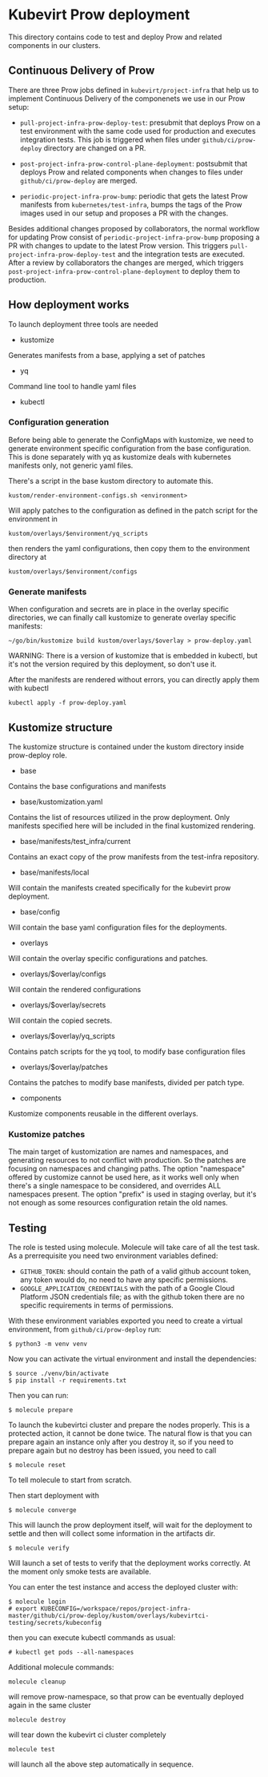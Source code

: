 # Kubevirt Prow deployment

This directory contains code to test and deploy Prow and related components
in our clusters.

## Continuous Delivery of Prow

There are three Prow jobs defined in `kubevirt/project-infra` that help us to
implement Continuous Delivery of the componenets we use in our Prow setup:

* `pull-project-infra-prow-deploy-test`: presubmit that deploys Prow on a test
environment with the same code used for production and executes integration tests.
This job is triggered when files under `github/ci/prow-deploy` directory are
changed on a PR.

* `post-project-infra-prow-control-plane-deployment`: postsubmit that deploys
Prow and related components when changes to files under `github/ci/prow-deploy`
are merged.

* `periodic-project-infra-prow-bump`: periodic that gets the latest Prow manifests
from `kubernetes/test-infra`, bumps the tags of the Prow images used in our
setup and proposes a PR with the changes.

Besides additional changes proposed by collaborators, the normal workflow for
updating Prow consist of `periodic-project-infra-prow-bump` proposing a PR with
changes to update to the latest Prow version. This triggers `pull-project-infra-prow-deploy-test`
and the integration tests are executed. After a review by collaborators the
changes are merged, which triggers `post-project-infra-prow-control-plane-deployment`
to deploy them to production.

## How deployment works

To launch deployment three tools are needed

- kustomize

Generates manifests from a base, applying a set of patches

- yq

Command line tool to handle yaml files

- kubectl

### Configuration generation

Before being able to generate the ConfigMaps with kustomize, we need to generate
environment specific configuration from the base configuration. This is done
separately with yq as kustomize deals with kubernetes manifests only, not generic yaml files.

There's a script in the base kustom directory to automate this.

    kustom/render-environment-configs.sh <environment>

Will apply patches to the configuration as defined in the patch script for the environment in

    kustom/overlays/$environment/yq_scripts

then renders the yaml configurations, then copy them to the environment directory at

    kustom/overlays/$environment/configs

### Generate manifests

When configuration and secrets are in place in the overlay specific directories,
we can finally call kustomize to generate overlay specific manifests:

    ~/go/bin/kustomize build kustom/overlays/$overlay > prow-deploy.yaml

WARNING: There is a version of kustomize that is embedded in kubectl, but it's not the version
required by this deployment, so don't use it.

After the manifests are rendered without errors, you can directly apply them with kubectl

    kubectl apply -f prow-deploy.yaml

## Kustomize structure

The kustomize structure is contained under the kustom directory inside prow-deploy role.

- base

Contains the base configurations and manifests

- base/kustomization.yaml

Contains the list of resources utilized in the prow deployment. Only manifests
specified here will be included in the final kustomized rendering.

- base/manifests/test_infra/current

Contains an exact copy of the prow manifests from the test-infra repository.

- base/manifests/local

Will contain the manifests created specifically for the kubevirt prow deployment.

- base/config

Will contain the base yaml configuration files for the deployments.

- overlays

Will contain the overlay specific configurations and patches.

- overlays/$overlay/configs

Will contain the rendered configurations

- overlays/$overlay/secrets

Will contain the copied secrets.

- overlays/$overlay/yq_scripts

Contains patch scripts for the yq tool, to modify base configuration files

- overlays/$overlay/patches

Contains the patches to modify base manifests, divided per patch type.

- components

Kustomize components reusable in the different overlays.

### Kustomize patches

The main target of kustomization are names and namespaces, and generating
resources to not conflict with production.
So the patches are focusing on namespaces and changing paths.
The option "namespace" offered by customize cannot be used here, as it works
well only when there's a single namespace to be considered, and overrides ALL
namespaces present.
The option "prefix" is used in staging overlay, but it's not enough as some
resources configuration retain the old names.

## Testing

The role is tested using molecule.
Molecule will take care of all the test task.
As a prerrequisite you need two environment variables defined:
* `GITHUB_TOKEN`: should contain the path of a valid github account token, any token would do,
no need to have any specific permissions.
* `GOOGLE_APPLICATION_CREDENTIALS` with the path of a Google Cloud Platform JSON credentials file; as with
the github token there are no specific requirements in terms of permissions.

With these environment variables exported you need to create a virtual environment, from `github/ci/prow-deploy` run:

    $ python3 -m venv venv

Now you can activate the virtual environment and install the dependencies:

    $ source ./venv/bin/activate
    $ pip install -r requirements.txt

Then you can run:

    $ molecule prepare

To launch the kubevirtci cluster and prepare the nodes
properly. This is a protected action, it cannot be done twice.
The natural flow is that you can prepare again an instance only
after you destroy it, so if you need to prepare again but no destroy
has been issued, you need to call

    $ molecule reset

To tell molecule to start from scratch.

Then start deployment with

    $ molecule converge

This will launch the prow deployment itself, will wait for the deployment
to settle and then will collect some information in the
artifacts dir.

    $ molecule verify

Will launch a set of tests to verify that the deployment
works correctly. At the moment only smoke tests are available.

You can enter the test instance and access the deployed cluster with:

    $ molecule login
    # export KUBECONFIG=/workspace/repos/project-infra-master/github/ci/prow-deploy/kustom/overlays/kubevirtci-testing/secrets/kubeconfig

then you can execute kubectl commands as usual:

    # kubectl get pods --all-namespaces

Additional molecule commands:

    molecule cleanup

will remove prow-namespace, so that prow can be eventually
deployed again in the same cluster

    molecule destroy

will tear down the kubevirt ci cluster completely

    molecule test

will launch all the above step automatically in sequence.

